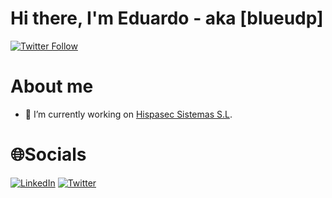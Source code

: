 # Hi there, I'm Eduardo - aka [blueudp] 

[![Twitter Follow](https://img.shields.io/twitter/follow/blueudp?color=1DA1F2&logo=twitter&style=for-the-badge)](https://twitter.com/intent/user?screen_name=blueudp)

# About me

- 🔭 I’m currently working on [Hispasec Sistemas S.L](https://hispasec.com).

# 🌐Socials

[![LinkedIn](https://img.shields.io/badge/LinkedIn-%230077B5.svg?logo=linkedin&logoColor=white)](https://linkedin.com/in/blueudp2)
[![Twitter](https://img.shields.io/twitter/follow/blueudp?style=social)](https://twitter.com/blueudp)
